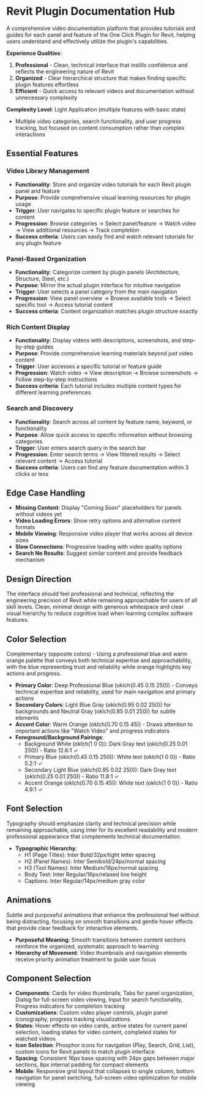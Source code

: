 # Revit Plugin Documentation Hub

A comprehensive video documentation platform that provides tutorials and guides for each panel and feature of the One Click Plugin for Revit, helping users understand and effectively utilize the plugin's capabilities.

**Experience Qualities**: 
1. **Professional** - Clean, technical interface that instills confidence and reflects the engineering nature of Revit
2. **Organized** - Clear hierarchical structure that makes finding specific plugin features effortless
3. **Efficient** - Quick access to relevant videos and documentation without unnecessary complexity

**Complexity Level**: Light Application (multiple features with basic state)
- Multiple video categories, search functionality, and user progress tracking, but focused on content consumption rather than complex interactions

## Essential Features

### Video Library Management
- **Functionality**: Store and organize video tutorials for each Revit plugin panel and feature
- **Purpose**: Provide comprehensive visual learning resources for plugin usage
- **Trigger**: User navigates to specific plugin feature or searches for content
- **Progression**: Browse categories → Select panel/feature → Watch video → View additional resources → Track completion
- **Success criteria**: Users can easily find and watch relevant tutorials for any plugin feature

### Panel-Based Organization
- **Functionality**: Categorize content by plugin panels (Architecture, Structure, Steel, etc.)
- **Purpose**: Mirror the actual plugin interface for intuitive navigation
- **Trigger**: User selects a panel category from the main navigation
- **Progression**: View panel overview → Browse available tools → Select specific tool → Access tutorial content
- **Success criteria**: Content organization matches plugin structure exactly

### Rich Content Display
- **Functionality**: Display videos with descriptions, screenshots, and step-by-step guides
- **Purpose**: Provide comprehensive learning materials beyond just video content
- **Trigger**: User accesses a specific tutorial or feature guide
- **Progression**: Watch video → View description → Browse screenshots → Follow step-by-step instructions
- **Success criteria**: Each tutorial includes multiple content types for different learning preferences

### Search and Discovery
- **Functionality**: Search across all content by feature name, keyword, or functionality
- **Purpose**: Allow quick access to specific information without browsing categories
- **Trigger**: User enters search query in the search bar
- **Progression**: Enter search terms → View filtered results → Select relevant content → Access tutorial
- **Success criteria**: Users can find any feature documentation within 3 clicks or less

## Edge Case Handling
- **Missing Content**: Display "Coming Soon" placeholders for panels without videos yet
- **Video Loading Errors**: Show retry options and alternative content formats
- **Mobile Viewing**: Responsive video player that works across all device sizes
- **Slow Connections**: Progressive loading with video quality options
- **Search No Results**: Suggest similar content and provide feedback mechanism

## Design Direction
The interface should feel professional and technical, reflecting the engineering precision of Revit while remaining approachable for users of all skill levels. Clean, minimal design with generous whitespace and clear visual hierarchy to reduce cognitive load when learning complex software features.

## Color Selection
Complementary (opposite colors) - Using a professional blue and warm orange palette that conveys both technical expertise and approachability, with the blue representing trust and reliability while orange highlights key actions and progress.

- **Primary Color**: Deep Professional Blue (oklch(0.45 0.15 250)) - Conveys technical expertise and reliability, used for main navigation and primary actions
- **Secondary Colors**: Light Blue Gray (oklch(0.95 0.02 250)) for backgrounds and Neutral Gray (oklch(0.85 0.01 250)) for subtle elements
- **Accent Color**: Warm Orange (oklch(0.70 0.15 45)) - Draws attention to important actions like "Watch Video" and progress indicators
- **Foreground/Background Pairings**: 
  - Background White (oklch(1 0 0)): Dark Gray text (oklch(0.25 0.01 250)) - Ratio 12.6:1 ✓
  - Primary Blue (oklch(0.45 0.15 250)): White text (oklch(1 0 0)) - Ratio 5.2:1 ✓
  - Secondary Light Blue (oklch(0.95 0.02 250)): Dark Gray text (oklch(0.25 0.01 250)) - Ratio 11.8:1 ✓
  - Accent Orange (oklch(0.70 0.15 45)): White text (oklch(1 0 0)) - Ratio 4.9:1 ✓

## Font Selection
Typography should emphasize clarity and technical precision while remaining approachable, using Inter for its excellent readability and modern professional appearance that complements technical documentation.

- **Typographic Hierarchy**: 
  - H1 (Page Titles): Inter Bold/32px/tight letter spacing
  - H2 (Panel Names): Inter Semibold/24px/normal spacing  
  - H3 (Tool Names): Inter Medium/18px/normal spacing
  - Body Text: Inter Regular/16px/relaxed line height
  - Captions: Inter Regular/14px/medium gray color

## Animations
Subtle and purposeful animations that enhance the professional feel without being distracting, focusing on smooth transitions and gentle hover effects that provide clear feedback for interactive elements.

- **Purposeful Meaning**: Smooth transitions between content sections reinforce the organized, systematic approach to learning
- **Hierarchy of Movement**: Video thumbnails and navigation elements receive priority animation treatment to guide user focus

## Component Selection
- **Components**: Cards for video thumbnails, Tabs for panel organization, Dialog for full-screen video viewing, Input for search functionality, Progress indicators for completion tracking
- **Customizations**: Custom video player controls, plugin panel iconography, progress tracking visualizations
- **States**: Hover effects on video cards, active states for current panel selection, loading states for video content, completed states for watched videos
- **Icon Selection**: Phosphor icons for navigation (Play, Search, Grid, List), custom icons for Revit panels to match plugin interface
- **Spacing**: Consistent 16px base spacing with 24px gaps between major sections, 8px internal padding for compact elements
- **Mobile**: Responsive grid layout that collapses to single column, bottom navigation for panel switching, full-screen video optimization for mobile viewing